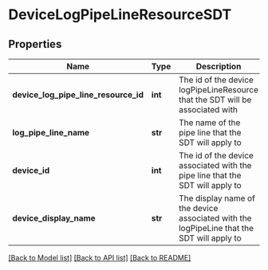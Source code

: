 # DeviceLogPipeLineResourceSDT

## Properties
Name | Type | Description | Notes
------------ | ------------- | ------------- | -------------
**device_log_pipe_line_resource_id** | **int** | The id of the device logPipeLineResource that the SDT will be associated with | [optional] 
**log_pipe_line_name** | **str** | The name of the pipe line that the SDT will apply to | [optional] 
**device_id** | **int** | The id of the device associated with the pipe line that the SDT will apply to | [optional] 
**device_display_name** | **str** | The display name of the device associated with the logPipeLine that the SDT will apply to | [optional] 

[[Back to Model list]](../README.md#documentation-for-models) [[Back to API list]](../README.md#documentation-for-api-endpoints) [[Back to README]](../README.md)


